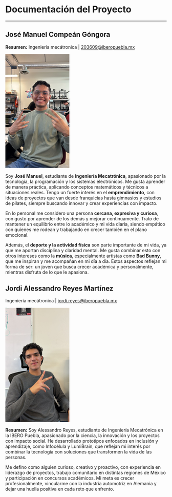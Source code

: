 # Documentación del Proyecto

---

## José Manuel Compeán Góngora 

**Resumen:** 
Ingeniería mecátronica | [203609@iberopuebla.mx](203609@iberopuebla.mx)

<img src="recursos/imgs/COMPEAN_IMAGEN.jpeg" alt="Foto de Compean" width="200">


Soy **José Manuel**, estudiante de **Ingeniería Mecatrónica**, apasionado por la tecnología, la programación y los sistemas electrónicos. Me gusta aprender de manera práctica, aplicando conceptos matemáticos y técnicos a situaciones reales. Tengo un fuerte interés en el **emprendimiento**, con ideas de proyectos que van desde franquicias hasta gimnasios y estudios de pilates, siempre buscando innovar y crear experiencias con impacto.

En lo personal me considero una persona **cercana, expresiva y curiosa**, con gusto por aprender de los demás y mejorar continuamente. Trato de mantener un equilibrio entre lo académico y mi vida diaria, siendo empático con quienes me rodean y trabajando en crecer también en el plano emocional.

Además, el **deporte y la actividad física** son parte importante de mi vida, ya que me aportan disciplina y claridad mental. Me gusta combinar esto con otros intereses como la **música**, especialmente artistas como **Bad Bunny**, que me inspiran y me acompañan en mi día a día. Estos aspectos reflejan mi forma de ser: un joven que busca crecer académica y personalmente, mientras disfruta de lo que le apasiona.


## Jordi Alessandro Reyes Martínez

Ingeniería mecátronica | [jordi.reyes@iberopuebla.mx](jordi.reyes@iberopuebla.mx)

<img src="recursos/imgs/img_ale.jpg" alt="Foto de Jordi Alessandro Reyes Martínez" width="200">

**Resumen:** Soy Alessandro Reyes, estudiante de Ingeniería Mecatrónica en la IBERO Puebla, apasionado por la ciencia, la innovación y los proyectos con impacto social. He desarrollado prototipos enfocados en inclusión y aprendizaje, como Infocélula y LumiBrain, que reflejan mi interés por combinar la tecnología con soluciones que transformen la vida de las personas.

Me defino como alguien curioso, creativo y proactivo, con experiencia en liderazgo de proyectos, trabajo comunitario en distintas regiones de México y participación en concursos académicos. Mi meta es crecer profesionalmente, vincularme con la industria automotriz en Alemania y dejar una huella positiva en cada reto que enfrento.
